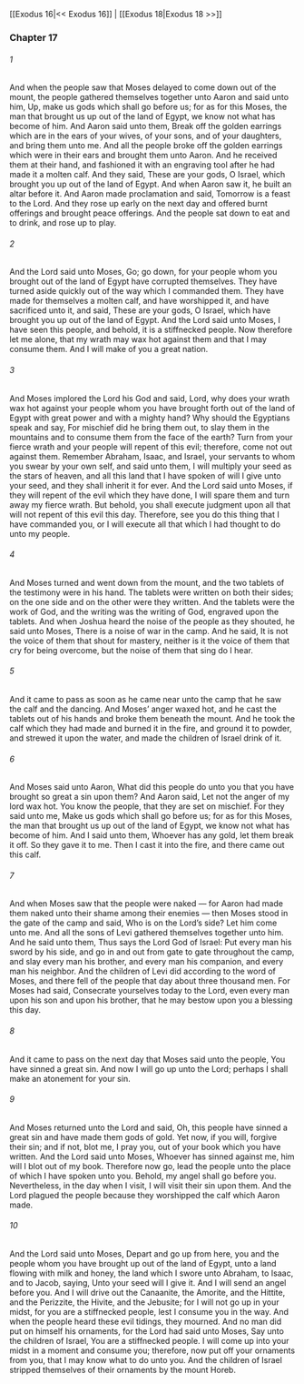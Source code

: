 [[Exodus 16|<< Exodus 16]]  |  [[Exodus 18|Exodus 18 >>]]

### Chapter 17
###### 1
And when the people saw that Moses delayed to come down out of the mount, the people gathered themselves together unto Aaron and said unto him, Up, make us gods which shall go before us; for as for this Moses, the man that brought us up out of the land of Egypt, we know not what has become of him. And Aaron said unto them, Break off the golden earrings which are in the ears of your wives, of your sons, and of your daughters, and bring them unto me. And all the people broke off the golden earrings which were in their ears and brought them unto Aaron. And he received them at their hand, and fashioned it with an engraving tool after he had made it a molten calf. And they said, These are your gods, O Israel, which brought you up out of the land of Egypt. And when Aaron saw it, he built an altar before it. And Aaron made proclamation and said, Tomorrow is a feast to the Lord. And they rose up early on the next day and offered burnt offerings and brought peace offerings. And the people sat down to eat and to drink, and rose up to play.

###### 2
And the Lord said unto Moses, Go; go down, for your people whom you brought out of the land of Egypt have corrupted themselves. They have turned aside quickly out of the way which I commanded them. They have made for themselves a molten calf, and have worshipped it, and have sacrificed unto it, and said, These are your gods, O Israel, which have brought you up out of the land of Egypt. And the Lord said unto Moses, I have seen this people, and behold, it is a stiffnecked people. Now therefore let me alone, that my wrath may wax hot against them and that I may consume them. And I will make of you a great nation.

###### 3
And Moses implored the Lord his God and said, Lord, why does your wrath wax hot against your people whom you have brought forth out of the land of Egypt with great power and with a mighty hand? Why should the Egyptians speak and say, For mischief did he bring them out, to slay them in the mountains and to consume them from the face of the earth? Turn from your fierce wrath and your people will repent of this evil; therefore, come not out against them. Remember Abraham, Isaac, and Israel, your servants to whom you swear by your own self, and said unto them, I will multiply your seed as the stars of heaven, and all this land that I have spoken of will I give unto your seed, and they shall inherit it for ever. And the Lord said unto Moses, if they will repent of the evil which they have done, I will spare them and turn away my fierce wrath. But behold, you shall execute judgment upon all that will not repent of this evil this day. Therefore, see you do this thing that I have commanded you, or I will execute all that which I had thought to do unto my people.

###### 4
And Moses turned and went down from the mount, and the two tablets of the testimony were in his hand. The tablets were written on both their sides; on the one side and on the other were they written. And the tablets were the work of God, and the writing was the writing of God, engraved upon the tablets. And when Joshua heard the noise of the people as they shouted, he said unto Moses, There is a noise of war in the camp. And he said, It is not the voice of them that shout for mastery, neither is it the voice of them that cry for being overcome, but the noise of them that sing do I hear.

###### 5
And it came to pass as soon as he came near unto the camp that he saw the calf and the dancing. And Moses’ anger waxed hot, and he cast the tablets out of his hands and broke them beneath the mount. And he took the calf which they had made and burned it in the fire, and ground it to powder, and strewed it upon the water, and made the children of Israel drink of it.

###### 6
And Moses said unto Aaron, What did this people do unto you that you have brought so great a sin upon them? And Aaron said, Let not the anger of my lord wax hot. You know the people, that they are set on mischief. For they said unto me, Make us gods which shall go before us; for as for this Moses, the man that brought us up out of the land of Egypt, we know not what has become of him. And I said unto them, Whoever has any gold, let them break it off. So they gave it to me. Then I cast it into the fire, and there came out this calf.

###### 7
And when Moses saw that the people were naked — for Aaron had made them naked unto their shame among their enemies — then Moses stood in the gate of the camp and said, Who is on the Lord’s side? Let him come unto me. And all the sons of Levi gathered themselves together unto him. And he said unto them, Thus says the Lord God of Israel: Put every man his sword by his side, and go in and out from gate to gate throughout the camp, and slay every man his brother, and every man his companion, and every man his neighbor. And the children of Levi did according to the word of Moses, and there fell of the people that day about three thousand men. For Moses had said, Consecrate yourselves today to the Lord, even every man upon his son and upon his brother, that he may bestow upon you a blessing this day.

###### 8
And it came to pass on the next day that Moses said unto the people, You have sinned a great sin. And now I will go up unto the Lord; perhaps I shall make an atonement for your sin.

###### 9
And Moses returned unto the Lord and said, Oh, this people have sinned a great sin and have made them gods of gold. Yet now, if you will, forgive their sin; and if not, blot me, I pray you, out of your book which you have written. And the Lord said unto Moses, Whoever has sinned against me, him will I blot out of my book. Therefore now go, lead the people unto the place of which I have spoken unto you. Behold, my angel shall go before you. Nevertheless, in the day when I visit, I will visit their sin upon them. And the Lord plagued the people because they worshipped the calf which Aaron made.

###### 10
And the Lord said unto Moses, Depart and go up from here, you and the people whom you have brought up out of the land of Egypt, unto a land flowing with milk and honey, the land which I swore unto Abraham, to Isaac, and to Jacob, saying, Unto your seed will I give it. And I will send an angel before you. And I will drive out the Canaanite, the Amorite, and the Hittite, and the Perizzite, the Hivite, and the Jebusite; for I will not go up in your midst, for you are a stiffnecked people, lest I consume you in the way. And when the people heard these evil tidings, they mourned. And no man did put on himself his ornaments, for the Lord had said unto Moses, Say unto the children of Israel, You are a stiffnecked people. I will come up into your midst in a moment and consume you; therefore, now put off your ornaments from you, that I may know what to do unto you. And the children of Israel stripped themselves of their ornaments by the mount Horeb.